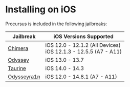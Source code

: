 # Installing on iOS

Procursus is included in the following jailbreaks:

| Jailbreak | iOS Versions Supported |
|-----------|------------------------|
| [Chimera](https://chimera.coolstar.org/) | iOS 12.0 - 12.1.2 (All Devices) <br> iOS 12.1.3 - 12.5.5 (A7 - A11)|
| [Odyssey](https://theodyssey.dev/) | iOS 13.0 - 13.7 |
| [Taurine](https://taurine.app/) | iOS 14.0 - 14.3 |
| [Odysseyra1n](https://ios.cfw.guide/installing-odysseyra1n) | iOS 12.0 - 14.8.1 (A7 - A11)|
